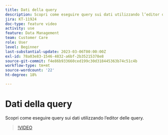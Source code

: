 ```yaml
---
title: Dati della query
description: Scopri come eseguire query sui dati utilizzando l’editor delle query.
jira: KT-11924
doc-type: feature video
activity: use
feature: Data Management
team: Customer Care
role: User
level: Beginner
last-substantial-update: 2023-03-06T00:00:00Z
exl-id: 78a03e83-1546-4832-a6bf-2b35215378e8
source-git-commit: f4e86b933660ced199c30d318445363b74c51c4b
workflow-type: tm+mt
source-wordcount: '22'
ht-degree: 18%

---
```


# Dati della query

Scopri come eseguire query sui dati utilizzando l’editor delle query.

>[!VIDEO](https://video.tv.adobe.com/v/3415814?quality=12&learn=on)
